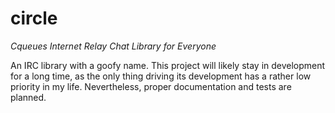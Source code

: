 # circle

_Cqueues Internet Relay Chat Library for Everyone_

An IRC library with a goofy name. This project will likely stay in development
for a long time, as the only thing driving its development has a rather low
priority in my life. Nevertheless, proper documentation and tests are planned.
